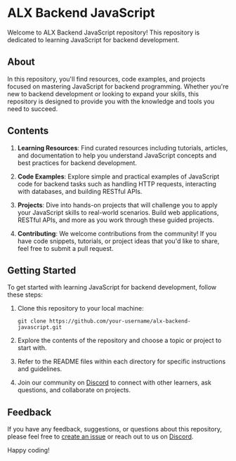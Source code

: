 # ALX Backend JavaScript

Welcome to ALX Backend JavaScript repository! This repository is dedicated to learning JavaScript for backend development.

## About

In this repository, you'll find resources, code examples, and projects focused on mastering JavaScript for backend programming. Whether you're new to backend development or looking to expand your skills, this repository is designed to provide you with the knowledge and tools you need to succeed.

## Contents

1. **Learning Resources**: Find curated resources including tutorials, articles, and documentation to help you understand JavaScript concepts and best practices for backend development.

2. **Code Examples**: Explore simple and practical examples of JavaScript code for backend tasks such as handling HTTP requests, interacting with databases, and building RESTful APIs.

3. **Projects**: Dive into hands-on projects that will challenge you to apply your JavaScript skills to real-world scenarios. Build web applications, RESTful APIs, and more as you work through these guided projects.

4. **Contributing**: We welcome contributions from the community! If you have code snippets, tutorials, or project ideas that you'd like to share, feel free to submit a pull request.

## Getting Started

To get started with learning JavaScript for backend development, follow these steps:

1. Clone this repository to your local machine:

   ```
   git clone https://github.com/your-username/alx-backend-javascript.git
   ```

2. Explore the contents of the repository and choose a topic or project to start with.

3. Refer to the README files within each directory for specific instructions and guidelines.

4. Join our community on [Discord](#) to connect with other learners, ask questions, and collaborate on projects.

## Feedback

If you have any feedback, suggestions, or questions about this repository, please feel free to [create an issue](https://github.com/your-username/alx-backend-javascript/issues) or reach out to us on [Discord](#).

Happy coding!
